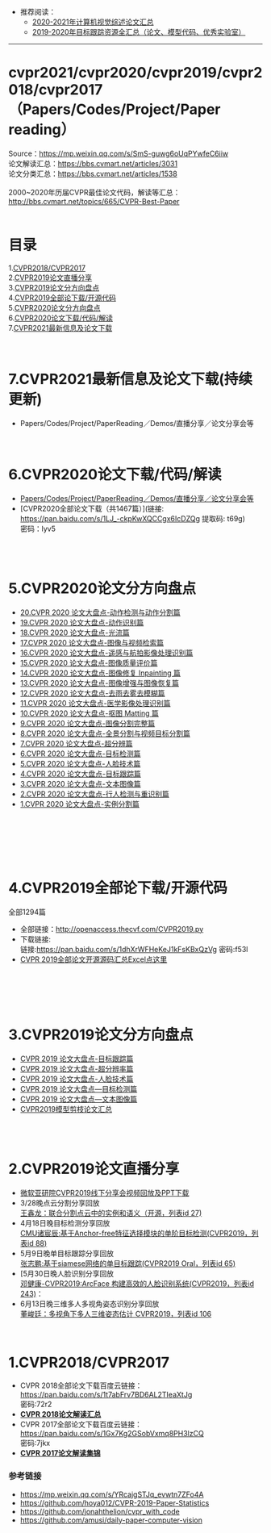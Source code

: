 
* 推荐阅读：<br>
  * [2020-2021年计算机视觉综述论文汇总](https://github.com/extreme-assistant/survey-computer-vision)<br>
  * [2019-2020年目标跟踪资源全汇总（论文、模型代码、优秀实验室）](https://github.com/extreme-assistant/Object-Tracking-Paper-Benchmark-Team)
  
------

# cvpr2021/cvpr2020/cvpr2019/cvpr2018/cvpr2017（Papers/Codes/Project/Paper reading）
Source：https://mp.weixin.qq.com/s/SmS-guwg6oUqPYwfeC6iiw<br>
论文解读汇总：https://bbs.cvmart.net/articles/3031 <br>
论文分类汇总：https://bbs.cvmart.net/articles/1538<br><br>
2000~2020年历届CVPR最佳论文代码，解读等汇总：http://bbs.cvmart.net/topics/665/CVPR-Best-Paper<br>
<br>

# 目录
1.[CVPR2018/CVPR2017](#1)<br>
2.[CVPR2019论文直播分享](#2)<br>
3.[CVPR2019论文分方向盘点](#3)<br>
4.[CVPR2019全部论下载/开源代码](#4)<br>
5.[CVPR2020论文分方向盘点](#5)<br>
6.[CVPR2020论文下载/代码/解读](#6)<br>
7.[CVPR2021最新信息及论文下载](#7)<br>

<br>
<a name="7"/> 

# 7.CVPR2021最新信息及论文下载(持续更新)
* Papers/Codes/Project/PaperReading／Demos/直播分享／论文分享会等

<br>
<a name="6"/> 

# 6.CVPR2020论文下载/代码/解读
* [Papers/Codes/Project/PaperReading／Demos/直播分享／论文分享会等](https://github.com/extreme-assistant/cvpr2020/blob/master/CVPR2020.md#cvpr2020最新信息及论文下载贴paperscodesprojectpaperreadingdemos直播分享论文分享会等)<br>
* [CVPR2020全部论文下载（共1467篇）](链接: https://pan.baidu.com/s/1LJ_-ckpKwXQCCgx6IcDZQg 提取码: t69g)<br>
密码：lyv5<br><br>

<br>
<a name="5"/> 

# 5.CVPR2020论文分方向盘点<br>
*   [20.CVPR 2020 论文大盘点-动作检测与动作分割篇](https://bbs.cvmart.net/topics/3028)<br>
*   [19.CVPR 2020 论文大盘点-动作识别篇](https://bbs.cvmart.net/topics/3000)<br>
*   [18.CVPR 2020 论文大盘点-光流篇](https://bbs.cvmart.net/topics/2992)<br>
*   [17.CVPR 2020 论文大盘点-图像与视频检索篇](https://bbs.cvmart.net/topics/2964)<br>
*   [16.CVPR 2020 论文大盘点-遥感与航拍影像处理识别篇](https://bbs.cvmart.net/topics/2953)<br>
*   [15.CVPR 2020 论文大盘点-图像质量评价篇](https://bbs.cvmart.net/topics/2923)<br>
*   [14.CVPR 2020 论文大盘点-图像修复 Inpainting 篇](https://bbs.cvmart.net/topics/2903) <br>
*   [13.CVPR 2020 论文大盘点-图像增强与图像恢复篇](https://bbs.cvmart.net/topics/2902)<br>
*   [12.CVPR 2020 论文大盘点-去雨去雾去模糊篇](https://bbs.cvmart.net/topics/2876)<br>
*   [11.CVPR 2020 论文大盘点-医学影像处理识别篇](https://bbs.cvmart.net/topics/2855)<br>
*   [10.CVPR 2020 论文大盘点-抠图 Matting 篇](https://bbs.cvmart.net/topics/2854)<br>
*   [9.CVPR 2020 论文大盘点-图像分割完整篇](https://bbs.cvmart.net/topics/2829)<br>
*   [8.CVPR 2020 论文大盘点-全景分割与视频目标分割篇](https://bbs.cvmart.net/topics/2818)<br>
*   [7.CVPR 2020 论文大盘点-超分辨篇](https://bbs.cvmart.net/topics/2725)<br>
*   [6.CVPR 2020 论文大盘点-目标检测篇](https://bbs.cvmart.net/topics/2732)<br>
*   [5.CVPR 2020 论文大盘点-人脸技术篇](https://bbs.cvmart.net/topics/2720 )<br>
*   [4.CVPR 2020 论文大盘点-目标跟踪篇](https://bbs.cvmart.net/topics/2733 )<br>
*   [3.CVPR 2020 论文大盘点-文本图像篇](https://bbs.cvmart.net/topics/2778 )<br>
*   [2.CVPR 2020 论文大盘点-行人检测与重识别篇](https://bbs.cvmart.net/topics/2751)<br>
*   [1.CVPR 2020 论文大盘点-实例分割篇](https://bbs.cvmart.net/topics/2806)<br><br>


<br><br>

<br>
<a name="4"/> 

# 4.CVPR2019全部论下载/开源代码<br>

全部1294篇<br>

* 全部链接：http://openaccess.thecvf.com/CVPR2019.py <br>
* 下载链接:<br>
链接:https://pan.baidu.com/s/1dhXrWFHeKeJ1kFsKBxQzVg  密码:f53l
* [CVPR 2019全部论文开源源码汇总Excel点这里](https://github.com/extreme-assistant/cvpr2019/blob/master/cvpr_2019_githublinks.csv)

<br><br>

<br>
<a name="3"/> 

# 3.CVPR2019论文分方向盘点<br>
* [CVPR 2019 论文大盘点-目标跟踪篇](http://bbs.cvmart.net/articles/523/cvpr-2019-lun-wen-da-pan-dian-mu-biao-gen-zong-pian)<br>
* [CVPR 2019 论文大盘点-超分辨率篇](http://bbs.cvmart.net/topics/452/cvpr-2019-lun-wen-da-pan-dian-chao-fen-bian-lv-pian)<br>
* [CVPR 2019 论文大盘点-人脸技术篇](http://bbs.cvmart.net/topics/451/cvpr-2019-lun-wen-da-pan-dian-ren-lian-ji-shu-pian)<br>
* [CVPR 2019 论文大盘点—目标检测篇](https://mp.weixin.qq.com/s/l8Cfi3CIt2gqVC9i3LV6hw)<br>
* [CVPR 2019 论文大盘点—文本图像篇](http://bbs.cvmart.net/topics/535/CVPR2019-Text)<br>
* [CVPR2019模型剪枝论文汇总](http://bbs.cvmart.net/topics/464/cvpr-2019-gong-bu-mo-xing-jian-zhi-lun-wen-hui-zong)<br><br>

<br>
<a name="2"/> 

# 2.CVPR2019论文直播分享<br>
* [微软亚研院CVPR2019线下分享会视频回放及PPT下载](http://bbs.cvmart.net/topics/609/CVPR-2019)
* 3/28晚点云分割分享回放<br>[王鑫龙：联合分割点云中的实例和语义（开源，列表id 27)](<http://bbs.cvmart.net/topics/351/%E8%81%94%E5%90%88%E5%88%86%E5%89%B2%E7%82%B9%E4%BA%91%E4%B8%AD%E7%9A%84%E5%AE%9E%E4%BE%8B%E5%92%8C%E8%AF%AD%E4%B9%89>)<br>
* 4月18日晚目标检测分享回放<br>
[CMU诸宸辰:基于Anchor-free特征选择模块的单阶目标检测(CVPR2019，列表id 88)](https://mp.weixin.qq.com/s/CvzFG63c1bTuWFSIzNSxBA) <br>
* 5月9日晚单目标跟踪分享回放<br>[张志鹏:基于siamese网络的单目标跟踪(CVPR2019 Oral，列表id 65)](https://mp.weixin.qq.com/s/3vlVXQDh6ou8Gdhg4xY2Tg)<br>
* [5月30日晚人脸识别分享回放<br>[邓健康-CVPR2019:ArcFace 构建高效的人脸识别系统(CVPR2019，列表id 243)](https://mp.weixin.qq.com/s/SIHFTbDc_XjbfYfpgwNYeQ)：<br>
* 6月13日晚三维多人多视角姿态识别分享回放<br>
[董峻廷：多视角下多人三维姿态估计 CVPR2019，列表id 106](https://mp.weixin.qq.com/s/Td510LMs3UWV_8d5kDgFYw)<br>


<br>
<a name="1"/> 

# 1.CVPR2018/CVPR2017<br>
* CVPR 2018全部论文下载百度云链接：https://pan.baidu.com/s/1t7abFrv7BD6AL2TIeaXtJg <br> 密码:72r2
* [**CVPR 2018论文解读汇总**](http://bbs.cvmart.net/articles/56/cvpr-2018-lun-wen-jie-du-ji-jin-190326-geng-xin)
* CVPR 2017全部论文下载百度云链接：https://pan.baidu.com/s/1Gx7Kg2GSobVxmq8PH3lzCQ <br> 密码:7jkx
* [**CVPR 2017论文解读集锦**](https://zhuanlan.zhihu.com/p/27651707)


### 参考链接<br>
* https://mp.weixin.qq.com/s/YRcajgSTJq_evwtn7ZFo4A <br>
* https://github.com/hoya012/CVPR-2019-Paper-Statistics <br>
* https://github.com/jonahthelion/cvpr_with_code <br>
* https://github.com/amusi/daily-paper-computer-vision<br><br>



